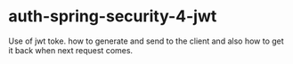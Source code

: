 # auth-spring-security-4-jwt
Use of jwt toke. how to generate and send to the client and also how to get it back when next request comes.
